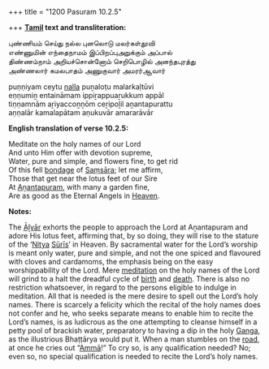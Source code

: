 +++
title = "1200 Pasuram 10.2.5"

+++
**[Tamil](/definition/tamil#history "show Tamil definitions") text and transliteration:**

புண்ணியம் செய்து நல்ல புனலொடு மலர்கள்தூவி  
எண்ணுமின் எந்தைநாமம் இப்பிறப்புஅறுக்கும் அப்பால்  
திண்ணம்நாம் அறியச்சொன்னோம் செறிபொழில் அனந்தபுரத்து  
அண்ணலார் கமலபாதம் அணுகுவார் அமரர்ஆவார்

puṇṇiyam ceytu [nalla](/definition/nalla#history "show nalla definitions") puṉaloṭu malarkaḷtūvi  
eṇṇumiṉ entaināmam ippiṟappuaṟukkum appāl  
tiṇṇamnām aṟiyaccoṉṉōm ceṟipoḻil aṉantapurattu  
aṇṇalār kamalapātam aṇukuvār amararāvār

**English translation of verse 10.2.5:**

Meditate on the holy names of our Lord  
And unto Him offer with devotion supreme,  
Water, pure and simple, and flowers fine, to get rid  
Of this fell [bondage](/definition/bondage#history "show bondage definitions") of [Saṃsāra](/definition/samsara#history "show Saṃsāra definitions"); let me affirm,  
Those that get near the lotus feet of our Sire  
At [Aṉantapuram](/definition/anantapuram#vaishnavism "show Aṉantapuram definitions"), with many a garden fine,  
Are as good as the Eternal Angels in [Heaven](/definition/heaven#history "show Heaven definitions").

**Notes:**

The [Āḻvār](/definition/aḻvar#vaishnavism "show Āḻvār definitions") exhorts the people to approach the Lord at Aṉantapuram and adore His lotus feet, affirming that, by so doing, they will rise to the stature of the ‘[Nitya](/definition/nitya#vaishnavism "show Nitya definitions") [Sūrīs](/definition/suri#history "show Sūrīs definitions")’ in Heaven. By sacramental water for the Lord’s worship is meant only water, pure and simple, and not the one spiced and flavoured with cloves and cardamoms, the emphasis being on the easy worshippability of the Lord. Mere [meditation](/definition/meditation#history "show meditation definitions") on the holy names of the Lord will grind to a halt the dreadful cycle of [birth](/definition/birth#history "show birth definitions") and [death](/definition/death#history "show death definitions"). There is also no restriction whatsoever, in regard to the persons eligible to indulge in meditation. All that is needed is the mere desire to spell out the Lord’s holy names. There is scarcely a felicity which the recital of the holy names does not confer and he, who seeks separate means to enable him to recite the Lord’s names, is as ludicrous as the one attempting to cleanse himself in a petty pool of brackish water, preparatory to having a dip in the holy [Ganga](/definition/ganga#vaishnavism "show Ganga definitions"), as the illustrious Bhaṭṭārya would put it. When a man stumbles on the [road](/definition/road#history "show road definitions"), at once he cries out “[Ammā](/definition/amma#history "show Ammā definitions")!” To cry so, is any qualification needed? No; even so, no special qualification is needed to recite the Lord’s holy names.


